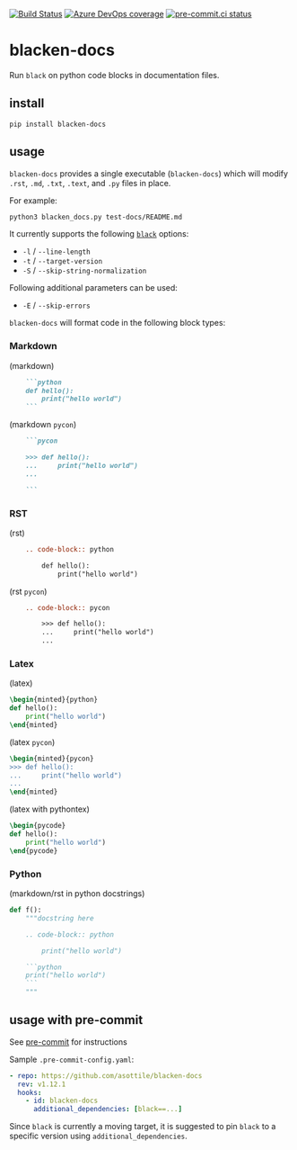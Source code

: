 [![Build Status](https://dev.azure.com/asottile/asottile/_apis/build/status/asottile.blacken-docs?branchName=main)](https://dev.azure.com/asottile/asottile/_build/latest?definitionId=36&branchName=main)
[![Azure DevOps coverage](https://img.shields.io/azure-devops/coverage/asottile/asottile/36/main.svg)](https://dev.azure.com/asottile/asottile/_build/latest?definitionId=36&branchName=main)
[![pre-commit.ci status](https://results.pre-commit.ci/badge/github/asottile/blacken-docs/main.svg)](https://results.pre-commit.ci/latest/github/asottile/blacken-docs/main)

# blacken-docs

Run `black` on python code blocks in documentation files.

## install

`pip install blacken-docs`

## usage

`blacken-docs` provides a single executable (`blacken-docs`) which will modify
`.rst`, `.md`, `.txt`, `.text`, and `.py` files in place.

For example:

```bash
python3 blacken_docs.py test-docs/README.md
```

It currently supports the following [`black`](https://github.com/psf/black)
options:

- `-l` / `--line-length`
- `-t` / `--target-version`
- `-S` / `--skip-string-normalization`

Following additional parameters can be used:

- `-E` / `--skip-errors`

`blacken-docs` will format code in the following block types:

### Markdown

(markdown)

````markdown
    ```python
    def hello():
        print("hello world")
    ```
````

(markdown `pycon`)

````markdown
    ```pycon

    >>> def hello():
    ...     print("hello world")
    ...

    ```
````

### RST

(rst)

```rst
    .. code-block:: python

        def hello():
            print("hello world")
```

(rst `pycon`)

```rst
    .. code-block:: pycon

        >>> def hello():
        ...     print("hello world")
        ...
```

### Latex

(latex)

```latex
\begin{minted}{python}
def hello():
    print("hello world")
\end{minted}
```

(latex `pycon`)

```latex
\begin{minted}{pycon}
>>> def hello():
...     print("hello world")
...
\end{minted}
```

(latex with pythontex)

```latex
\begin{pycode}
def hello():
    print("hello world")
\end{pycode}
```

### Python

(markdown/rst in python docstrings)

````python
def f():
    """docstring here

    .. code-block:: python

        print("hello world")

    ```python
    print("hello world")
    ```
    """
````

## usage with pre-commit

See [pre-commit](https://pre-commit.com) for instructions

Sample `.pre-commit-config.yaml`:

```yaml
- repo: https://github.com/asottile/blacken-docs
  rev: v1.12.1
  hooks:
    - id: blacken-docs
      additional_dependencies: [black==...]
```

Since `black` is currently a moving target, it is suggested to pin `black`
to a specific version using `additional_dependencies`.
